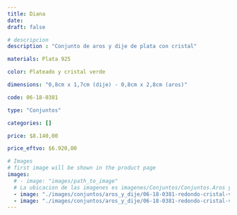 ```yaml
---
title: Diana
date: 
draft: false

# descripcion
description : "Conjunto de aros y dije de plata con cristal"

materials: Plata 925

color: Plateado y cristal verde

dimensions: "0,8cm x 1,7cm (dije) - 0,8cm x 2,8cm (aros)"

code: 06-18-0381

type: "Conjuntos"

categories: []

price: $8.140,00

price_eftvo: $6.920,00

# Images
# first image will be shown in the product page
images:
  # - image: "images/path_to_image"
  # La ubicacion de las imagenes es imagenes/Conjuntos/Conjuntos.Aros y Dije/06-18-0381-diana
  - image: "./images/conjuntos/aros_y_dije/06-18-0381-redondo-cristal-verde_a.JPG"
  - image: "./images/conjuntos/aros_y_dije/06-18-0381-redondo-cristal-verde_b.JPG"
---
```

